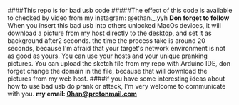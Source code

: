 ####This repo is for bad usb code
#####The effect of this code is available to checked by video from my instagram: @ethan._.yyh
**Don forget to follow** 
When you insert this bad usb into others unlocked MacOs devices, it will download a picture from my host directly to the desktop, and set it as background after2 seconds. the time the process take is around 20 seconds, because I'm afraid that your target's network environment is not as good as yours. You can use your hosts and your unique pranking pictures. 
You can upload the sketch file from my repo with Arduino IDE, don forget change the domain in the file, because that will download the pictures from my web host.
####if you have some interesting ideas about how to use bad usb do prank or attack, I'm very welcome to communicate with you.
**my email: 0han@protonmail.com**
 
